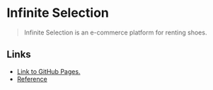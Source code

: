 # Infinite Selection
> Infinite Selection is an e-commerce platform for renting shoes. 


## Links
- [Link to GitHub Pages.](https://ereburg.github.io/Infinite-Selection/index.html)
- [Reference](https://www.behance.net/gallery/82806707/Infinite-Selection)

